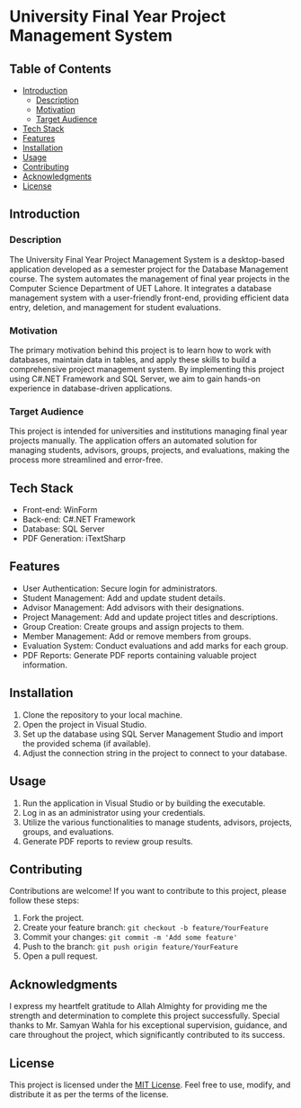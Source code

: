 # University Final Year Project Management System


## Table of Contents
- [Introduction](#introduction)
  - [Description](#description)
  - [Motivation](#motivation)
  - [Target Audience](#target-audience)
- [Tech Stack](#tech-stack)
- [Features](#features)
- [Installation](#installation)
- [Usage](#usage)
- [Contributing](#contributing)
- [Acknowledgments](#acknowledgments)
- [License](#license)

## Introduction

### Description
The University Final Year Project Management System is a desktop-based application developed as a semester project for the Database Management course. The system automates the management of final year projects in the Computer Science Department of UET Lahore. It integrates a database management system with a user-friendly front-end, providing efficient data entry, deletion, and management for student evaluations.

### Motivation
The primary motivation behind this project is to learn how to work with databases, maintain data in tables, and apply these skills to build a comprehensive project management system. By implementing this project using C#.NET Framework and SQL Server, we aim to gain hands-on experience in database-driven applications.

### Target Audience
This project is intended for universities and institutions managing final year projects manually. The application offers an automated solution for managing students, advisors, groups, projects, and evaluations, making the process more streamlined and error-free.

## Tech Stack
- Front-end: WinForm
- Back-end: C#.NET Framework
- Database: SQL Server
- PDF Generation: iTextSharp

## Features
- User Authentication: Secure login for administrators.
- Student Management: Add and update student details.
- Advisor Management: Add advisors with their designations.
- Project Management: Add and update project titles and descriptions.
- Group Creation: Create groups and assign projects to them.
- Member Management: Add or remove members from groups.
- Evaluation System: Conduct evaluations and add marks for each group.
- PDF Reports: Generate PDF reports containing valuable project information.

## Installation
1. Clone the repository to your local machine.
2. Open the project in Visual Studio.
3. Set up the database using SQL Server Management Studio and import the provided schema (if available).
4. Adjust the connection string in the project to connect to your database.

## Usage
1. Run the application in Visual Studio or by building the executable.
2. Log in as an administrator using your credentials.
3. Utilize the various functionalities to manage students, advisors, projects, groups, and evaluations.
4. Generate PDF reports to review group results.

## Contributing
Contributions are welcome! If you want to contribute to this project, please follow these steps:
1. Fork the project.
2. Create your feature branch: `git checkout -b feature/YourFeature`
3. Commit your changes: `git commit -m 'Add some feature'`
4. Push to the branch: `git push origin feature/YourFeature`
5. Open a pull request.

## Acknowledgments
I express my heartfelt gratitude to Allah Almighty for providing me the strength and determination to complete this project successfully. Special thanks to Mr. Samyan Wahla for his exceptional supervision, guidance, and care throughout the project, which significantly contributed to its success.

## License
This project is licensed under the [MIT License](LICENSE). Feel free to use, modify, and distribute it as per the terms of the license.
